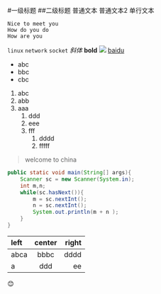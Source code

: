 #一级标题
##二级标题
普通文本
普通文本2
	单行文本
```
Nice to meet you
How do you do
How are you
```
`linux` `network` `socket`
*斜体*
**bold**
![](https://wap.sogou.com/resource/web/images/sogou160x42.png)
[baidu](https://www.baidu.com)
+ abc
+ bbc
+ cbc
1. abc
1. abb
1. aaa
	1. ddd
	1. eee
	1. fff
		1. dddd
		1. fffff
> welcome
to
china
```Java
public static void main(String[] args){
	Scanner sc = new Scanner(System.in);
	int m,n;
	while(sc.hasNext()){
		m = sc.nextInt();
		n = sc.nextInt();
		System.out.println(m + n );
	}
}
```
| left | center | right|
| :--- | :----: | ---: |
| abca | bbbc   | dddd |
| a    | ddd    | ee   |

:blush:


		
